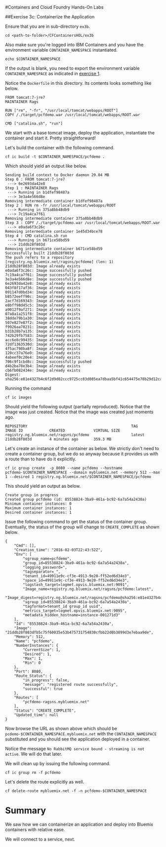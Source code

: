 #Containers and Cloud Foundry Hands-On Labs

##Exercise 3c: Containerize the Application

Ensure that you are in sub-directory `ex3b`.

```
cd <path-to-folder>/CFContainersHOL/ex3b
```

Also make sure you're logged into IBM Containers and you have the environment variable `CONTAINER_NAMESPACE` instantiated.

```
echo $CONTAINER_NAMESPACE
```

If the output is blank, you need to export the environment variable `CONTAINER_NAMESPACE` as indicated in [exercise 1](../ex1).

Notice the `Dockerfile` in this directory. Its contents looks something like below.

```
FROM tomcat:7-jre7
MAINTAINER Rags

RUN ["rm", "-fr", "/usr/local/tomcat/webapps/ROOT"]
COPY /./target/pcfdemo.war /usr/local/tomcat/webapps/ROOT.war

CMD ["catalina.sh", "run"]
```

We start with a base tomcat image, deploy the application, instantiate the container and start it. Pretty straightforward!

Let's build the container with the following command.

```
cf ic build -t $CONTAINER_NAMESPACE/pcfdemo .
```

Which should yield an output like below.

```
Sending build context to Docker daemon 29.04 MB
Step 0 : FROM tomcat:7-jre7
 ---> 6e2693da42e8
Step 1 : MAINTAINER Rags
 ---> Running in b1dfef98487a
 ---> 3e3a4e566d8e
Removing intermediate container b1dfef98487a
Step 2 : RUN rm -fr /usr/local/tomcat/webapps/ROOT
 ---> Running in 375a8bb48db9
 ---> 7c19a4ca7f61
Removing intermediate container 375a8bb48db9
Step 3 : COPY /./target/pcfdemo.war /usr/local/tomcat/webapps/ROOT.war
 ---> e0ada6f3c26c
Removing intermediate container 1e45d34bce78
Step 4 : CMD catalina.sh run
 ---> Running in b671ce58bd59
 ---> 21ddb28f803d
Removing intermediate container b671ce58bd59
Successfully built 21ddb28f803d
The push refers to a repository [registry.ng.bluemix.net/ragsns/pcfdemo] (len: 1)
21ddb28f803d: Image already exists 
e0ada6f3c26c: Image successfully pushed 
7c19a4ca7f61: Image successfully pushed 
3e3a4e566d8e: Image successfully pushed 
6e2693da42e8: Image already exists 
043f8f17af36: Image already exists 
091147d0bd34: Image already exists 
b8572eeff90c: Image already exists 
2acf7d169343: Image already exists 
e8bff98d45c5: Image already exists 
a9012f9af271: Image already exists 
07a8a1a251f8: Image already exists 
38dde79b1a30: Image already exists 
507e827e87f2: Image already exists 
f9926aa78231: Image already exists 
b31b28b7a135: Image already exists 
742b29fb7583: Image already exists 
acc6e8c99435: Image already exists 
72df1363530d: Image already exists 
4f5ac798ba8f: Image already exists 
120cc37a76e0: Image already exists 
4abeef0c20e4: Image already exists 
706c9f1cbd8c: Image successfully pushed 
d4b2ba78e3b4: Image already exists 
cb6fb082434e: Image already exists 
Digest: sha256:e81e4327b4c6f2d9d02ccc9725cc83d085ea7dbaa5bf41c654475e78b29d12ca
```

Running the command

```
cf ic images
```

Should yield the following output (partially reproduced). Notice that the image was just created. Notice that the image was created just moments ago.

```
REPOSITORY                                               TAG                 IMAGE ID            CREATED             VIRTUAL SIZE
registry.ng.bluemix.net/ragsns/pcfdemo                   latest              21ddb28f803d        4 minutes ago       359.3 MB
```

Let's create an instance of the container as below. We strictly don't need to create a container group, but we do so anyway because it provides us with a route than to have do it explicitly.

```
cf ic group create  -p 8080 --name pcfdemo --hostname pcfdemo-$CONTAINER_NAMESPACE --domain mybluemix.net --memory 512 --max 1 --desired 1 registry.ng.bluemix.net/$CONTAINER_NAMESPACE/pcfdemo
```

This should yield an output as below.


```
Create group in progress
Created group pcfdemo (id: 85538824-3ba9-461a-bc92-6a7a54a2430a)
Minimum container instances: 0
Maximum container instances: 1
Desired container instances: 1
```

Issue the following command to get the status of the container group. Eventually, the status of the group will change to `CREATE_COMPLETE` as shown below.

```
{
    "Cmd": [], 
    "Creation_time": "2016-02-03T22:43:52Z", 
    "Env": [
        "sgroup_name=pcfdemo", 
        "group_id=85538824-3ba9-461a-bc92-6a7a54a2430a", 
        "logging_password=", 
        "tagseparator=_", 
        "tenant_id=49911e9c-cf3e-4913-9e20-ff52ed6d34e3", 
        "space_id=49911e9c-cf3e-4913-9e20-ff52ed6d34e3", 
        "logstash_target=logmet.opvis.bluemix.net:9091", 
        "Image_name=registry.ng.bluemix.net/ragsns/pcfdemo:latest", 
        "Image_digest=registry.ng.bluemix.net/ragsns/pcfdemo@sha256:e81e4327b4c6f2d9d02ccc9725cc83d085ea7dbaa5bf41c654475e78b29d12ca", 
        "sgroup_id=85538824-3ba9-461a-bc92-6a7a54a2430a", 
        "tagformat=tenant_id group_id uuid", 
        "metrics_target=logmet.opvis.bluemix.net:9095", 
        "metadata_hidden_hostname=instance-001271d3"
    ], 
    "Id": "85538824-3ba9-461a-bc92-6a7a54a2430a", 
    "Image": "21ddb28f803dfb5c75f60035e53b475731754830cfbb22d0b3899d3e7ebaa9de", 
    "Memory": 512, 
    "Name": "pcfdemo", 
    "NumberInstances": {
        "CurrentSize": 1, 
        "Desired": 1, 
        "Max": 1, 
        "Min": 0
    }, 
    "Port": 8080, 
    "Route_Status": {
        "in_progress": false, 
        "message": "registered route successfully", 
        "successful": true
    }, 
    "Routes": [
        "pcfdemo-ragsns.mybluemix.net"
    ], 
    "Status": "CREATE_COMPLETE", 
    "Updated_time": null
}
```

Now browse the URL as shown above which should be `pcdemo-$CONTAINER_NAMESPACE.mybluemix.net` with the `CONTAINER_NAMESPACE` substituted and you should see the application deployed in a container.

Notice the message `No RabbitMQ service bound - streaming is not active`. We will do that later.

We will clean up by issuing the following command.

```
cf ic group rm -f pcfdemo
```
Let's delete the route explicitly as well.

```
cf delete-route mybluemix.net -f -n pcfdemo-$CONTAINER_NAMESPACE
```

# Summary

We saw how we can containerize an application and deploy into Bluemix containers with relative ease.

We will connect to a service, next.
